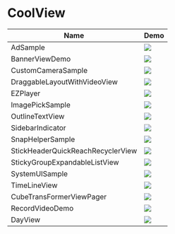 CoolView
======================
Name  | Demo
--- | ---
AdSample | ![](AdSample/sc1.png)
BannerViewDemo | ![](BannerViewDemo/sc1.png)
CustomCameraSample | ![](CustomCameraSample/sc1.png)
DraggableLayoutWithVideoView | ![](DraggableLayoutWithVideoView/sc1.png)
EZPlayer | ![](EZPlayer/sc1.png)
ImagePickSample | ![](ImagePickSample/sc1.png)
OutlineTextView | ![](OutlineTextView/sc1.png)
SidebarIndicator | ![](SidebarIndicator/sc1.png)
SnapHelperSample | ![](SnapHelperSample/sc1.png)
StickHeaderQuickReachRecyclerView | ![](StickHeaderQuickReachRecyclerView/sc1.png)
StickyGroupExpandableListView | ![](StickyGroupExpandableListView/sc1.png)
SystemUISample | ![](SystemUISample/hide_all.png)
TimeLineView | ![](TimeLineView/sc1.png)
CubeTransFormerViewPager | ![](CubeTransFormerViewPager/sc1.png)
RecordVideoDemo | ![](RecordVideoDemo/sc.png)
DayView | ![](DayView/sc1.png)